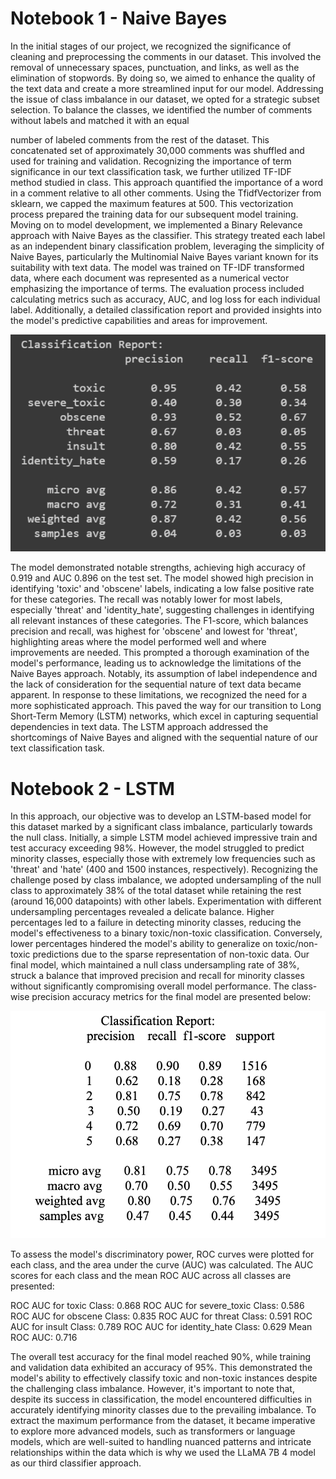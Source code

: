 
# Notebook 1 - Naive Bayes
In the initial stages of our project, we recognized the significance of cleaning and preprocessing the comments in our dataset. This involved the removal of unnecessary spaces, punctuation, and links, as well as the elimination of stopwords. By doing so, we aimed to enhance the quality of the text data and create a more streamlined input for our model.
Addressing the issue of class imbalance in our dataset, we opted for a strategic subset selection. To balance the classes, we identified the number of comments without labels and matched it with an equal
 
number of labeled comments from the rest of the dataset. This concatenated set of approximately 30,000 comments was shuffled and used for training and validation.
Recognizing the importance of term significance in our text classification task, we further utilized TF-IDF method studied in class. This approach quantified the importance of a word in a comment relative to all other comments. Using the TfidfVectorizer from sklearn, we capped the maximum features at 500. This vectorization process prepared the training data for our subsequent model training.
Moving on to model development, we implemented a Binary Relevance approach with Naive Bayes as the classifier. This strategy treated each label as an independent binary classification problem, leveraging the simplicity of Naive Bayes, particularly the Multinomial Naive Bayes variant known for its suitability with text data.
The model was trained on TF-IDF transformed data, where each document was represented as a numerical vector emphasizing the importance of terms. The evaluation process included calculating metrics such as accuracy, AUC, and log loss for each individual label. Additionally, a detailed classification report and provided insights into the model's predictive capabilities and areas for improvement.

![alt text](image.png)

The model demonstrated notable strengths, achieving high accuracy of 0.919 and AUC 0.896 on the test set. The model showed high precision in identifying 'toxic' and 'obscene' labels, indicating a low false positive rate for these categories. The recall was notably lower for most labels, especially 'threat' and 'identity_hate', suggesting challenges in identifying all relevant instances of these categories. The F1-score, which balances precision and recall, was highest for 'obscene' and lowest for 'threat', highlighting areas where the model performed well and where improvements are needed.
This prompted a thorough examination of the model's performance, leading us to acknowledge the limitations of the Naive Bayes approach. Notably, its assumption of label independence and the lack of consideration for the sequential nature of text data became apparent.
In response to these limitations, we recognized the need for a more sophisticated approach. This paved the way for our transition to Long Short-Term Memory (LSTM) networks, which excel in capturing sequential dependencies in text data. The LSTM approach addressed the shortcomings of Naive Bayes and aligned with the sequential nature of our text classification task.


# Notebook 2 - LSTM
In this approach, our objective was to develop an LSTM-based model for this dataset marked by a significant class imbalance, particularly towards the null class. Initially, a simple LSTM model achieved impressive train and test accuracy exceeding 98%. However, the model struggled to predict minority classes, especially those with extremely low frequencies such as 'threat' and 'hate' (400 and 1500 instances, respectively). Recognizing the challenge posed by class imbalance, we adopted undersampling of the null class to approximately 38% of the total dataset while retaining the rest (around 16,000 datapoints) with other labels.
Experimentation with different undersampling percentages revealed a delicate balance. Higher percentages led to a failure in detecting minority classes, reducing the model's effectiveness to a binary toxic/non-toxic classification. Conversely, lower percentages hindered the model's ability to generalize on toxic/non-toxic predictions due to the sparse representation of non-toxic data. Our final model, which maintained a null class undersampling rate of 38%, struck a balance that improved precision and recall for minority classes without significantly compromising overall model performance.
The class-wise precision accuracy metrics for the final model are presented below:

![alt text](image-1.png)

To assess the model's discriminatory power, ROC curves were plotted for each class, and the area under the curve (AUC) was calculated. The AUC scores for each class and the mean ROC AUC across all classes are presented:

ROC AUC for toxic Class: 0.868
ROC AUC for severe_toxic Class: 0.586 ROC AUC for obscene Class: 0.835 ROC AUC for threat Class: 0.591
ROC AUC for insult Class: 0.789
ROC AUC for identity_hate Class: 0.629
Mean ROC AUC: 0.716

The overall test accuracy for the final model reached 90%, while training and validation data exhibited an accuracy of 95%. This demonstrated the model's ability to effectively classify toxic and non-toxic instances despite the challenging class imbalance.
However, it's important to note that, despite its success in classification, the model encountered difficulties in accurately identifying minority classes due to the prevailing imbalance. To extract the
maximum performance from the dataset, it became imperative to explore more advanced models, such as transformers or language models, which are well-suited to handling nuanced patterns and intricate relationships within the data which is why we used the LLaMA 7B 4 model as our third classifier approach.